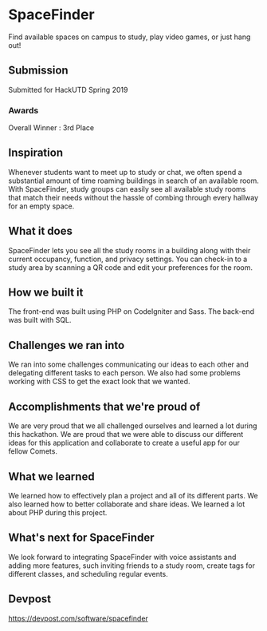 # SpaceFinder
Find available spaces on campus to study, play video games, or just hang out!

## Submission
Submitted for HackUTD Spring 2019
### Awards
Overall Winner : 3rd Place

## Inspiration
Whenever students want to meet up to study or chat, we often spend a substantial amount of time roaming buildings in search of an available room. With SpaceFinder, study groups can easily see all available study rooms that match their needs without the hassle of combing through every hallway for an empty space.

## What it does
SpaceFinder lets you see all the study rooms in a building along with their current occupancy, function, and privacy settings. You can check-in to a study area by scanning a QR code and edit your preferences for the room.

## How we built it
The front-end was built using PHP on CodeIgniter and Sass. The back-end was built with SQL.

## Challenges we ran into
We ran into some challenges communicating our ideas to each other and delegating different tasks to each person. We also had some problems working with CSS to get the exact look that we wanted.

## Accomplishments that we're proud of
We are very proud that we all challenged ourselves and learned a lot during this hackathon. We are proud that we were able to discuss our different ideas for this application and collaborate to create a useful app for our fellow Comets.

## What we learned
We learned how to effectively plan a project and all of its different parts. We also learned how to better collaborate and share ideas. We learned a lot about PHP during this project.

## What's next for SpaceFinder
We look forward to integrating SpaceFinder with voice assistants and adding more features, such inviting friends to a study room, create tags for different classes, and scheduling regular events.

## Devpost
https://devpost.com/software/spacefinder
